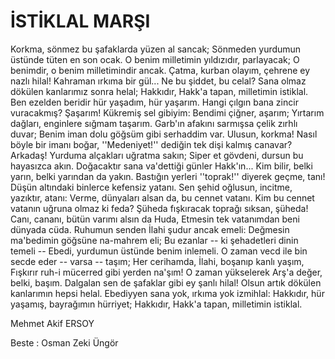 #  İSTİKLAL MARŞI

Korkma, sönmez bu şafaklarda yüzen al sancak;
Sönmeden yurdumun üstünde tüten en son ocak.
O benim milletimin yıldızıdır, parlayacak;
O benimdir, o benim milletimindir ancak.
Çatma, kurban olayım, çehrene ey nazlı hilal!
Kahraman ırkıma bir gül... Ne bu şiddet, bu celal?
Sana olmaz dökülen kanlarımız sonra helal;
Hakkıdır, Hakk'a tapan, milletimin istiklal.
Ben ezelden beridir hür yaşadım, hür yaşarım.
Hangi çılgın bana zincir vuracakmış? Şaşarım!
Kükremiş sel gibiyim: Bendimi çiğner, aşarım;
Yırtarım dağları, enginlere sığmam taşarım.
Garb'ın afakını sarmışsa çelik zırhlı duvar;
Benim iman dolu göğsüm gibi serhaddim var.
Ulusun, korkma! Nasıl böyle bir imanı boğar,
''Medeniyet!'' dediğin tek dişi kalmış canavar?
Arkadaş! Yurduma alçakları uğratma sakın;
Siper et gövdeni, dursun bu hayasızca akın.
Doğacaktır sana va'dettiği günler Hakk'ın...
Kim bilir, belki yarın, belki yarından da yakın.
Bastığın yerleri ''toprak!'' diyerek geçme, tanı!
Düşün altındaki binlerce kefensiz yatanı.
Sen şehid oğlusun, incitme, yazıktır, atanı:
Verme, dünyaları alsan da, bu cennet vatanı.
Kim bu cennet vatanın uğruna olmaz ki feda?
Şüheda fışkıracak toprağı sıksan, şüheda!
Canı, cananı, bütün varımı alsın da Huda,
Etmesin tek vatanımdan beni dünyada cüda.
Ruhumun senden İlahi şudur ancak emeli:
Değmesin ma'bedimin göğsüne na-mahrem eli;
Bu ezanlar -- ki şehadetleri dinin temeli --
Ebedi, yurdumun üstünde benim inlemeli.
O zaman vecd ile bin secde eder -- varsa -- taşım;
Her cerihamda, İlahi, boşanıp kanlı yaşım,
Fışkırır ruh-i mücerred gibi yerden na'şım!
O zaman yükselerek Arş'a değer, belki, başım.
Dalgalan sen de şafaklar gibi ey şanlı hilal!
Olsun artık dökülen kanlarımın hepsi helal.
Ebediyyen sana yok, ırkıma yok izmihlal:
Hakkıdır, hür yaşamış, bayrağımın hürriyet;
Hakkıdır, Hakk'a tapan, milletimin istiklal.
 

Mehmet Akif ERSOY

Beste : Osman Zeki Üngör
